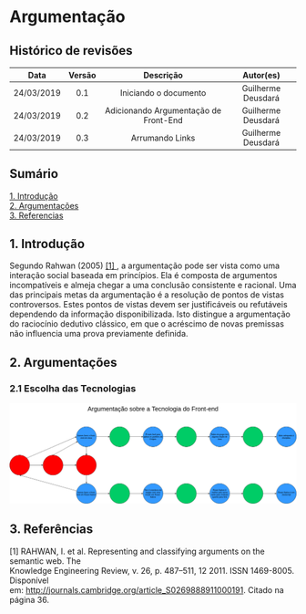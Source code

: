 # Argumentação

## Histórico de revisões
|   Data   |  Versão  |        Descrição       |          Autor(es)          |
|:--------:|:--------:|:----------------------:|:---------------------------:|
|24/03/2019|   0.1    | Iniciando o documento       |   Guilherme Deusdará  |
|24/03/2019|   0.2    | Adicionando Argumentação de Front-End       |   Guilherme Deusdará  |
|24/03/2019|   0.3    | Arrumando Links       |   Guilherme Deusdará  |


## Sumário
[1. Introdução](#1-introdução) <br>
[2. Argumentações](#2-argumentacoes) <br>
[3. Referencias](#3-referencias)


## 1. Introdução 

Segundo Rahwan (2005) [ [1] ](#3.-referências), a argumentação pode ser vista como uma interação social
baseada em princípios. Ela é composta de argumentos incompatíveis e almeja chegar a
uma conclusão consistente e racional. Uma das principais metas da argumentação é a
resolução de pontos de vistas controversos. Estes pontos de vistas devem ser justificáveis
ou refutáveis dependendo da informação disponibilizada. Isto distingue a argumentação
do raciocínio dedutivo clássico, em que o acréscimo de novas premissas não influencia uma
prova previamente definida.

## 2. Argumentações

### 2.1 Escolha das Tecnologias
[![argumentacao1](img/GuilhermeDeusdara-argumentacao-frontend.png)](img/GuilhermeDeusdara-argumentacao-frontend.png)



## 3. Referências

[1] RAHWAN, I. et al. Representing and classifying arguments on the semantic web. The <br>
Knowledge Engineering Review, v. 26, p. 487–511, 12 2011. ISSN 1469-8005. Disponível <br>
em: <http://journals.cambridge.org/article_S0269888911000191>. Citado na página 36. <br> <br>




